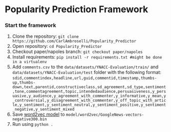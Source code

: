 # Popularity Prediction Framework

### Start the framework
1. Clone the repository: `git clone https://github.com/CarlAmbroselli/Popularity_Predictor`
2. Open repository: `cd Popularity_Predictor`
3. Checkout paper/napoles branch: `git checkout paper/napoles`
4. Install requirements: `pip install -r requirements.txt #might be done in a virtualenv`
5. Add `comments.csv` to the `data/datasets/YNACC-Evaluation/train/` and `data/datasets/YNACC-Evaluation/test` folder with the following format: 
```sdid,commentindex,headline,url,guid,commentid,timestamp,thumbs-up,thumbs-down,text,parentid,constructiveclass,sd_agreement,sd_type,sentiment,tone,commentagreement,topic,intendedaudience,persuasiveness,y_persuasive,y_audience,y_agreement_with_commenter,y_informative,y_mean,y_controversial,y_disagreement_with_commenter,y_off_topic_with_article,y_sentiment,y_sentiment_neutral,y_sentiment_positive,y_sentiment_negative,y_sentiment_mixed```
6. Save [word2vec model](https://drive.google.com/file/d/0B7XkCwpI5KDYNlNUTTlSS21pQmM/edit) to `model/word2vec/GoogleNews-vectors-negative300.bin`
7. Run using `python .`

